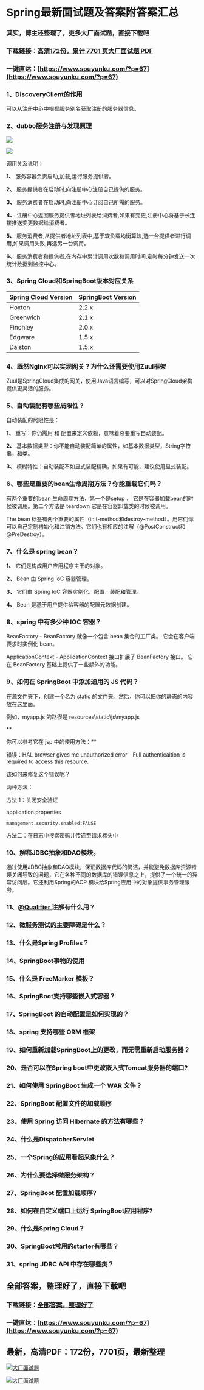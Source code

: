 # Spring最新面试题及答案附答案汇总

### 其实，博主还整理了，更多大厂面试题，直接下载吧

### 下载链接：[高清172份，累计 7701 页大厂面试题  PDF](https://www.souyunku.com/?p=67)

### 一键直达：[https://www.souyunku.com/?p=67](https://www.souyunku.com/?p=67)



### 1、DiscoveryClient的作用

可以从注册中心中根据服务别名获取注册的服务器信息。


### 2、dubbo服务注册与发现原理

![](https://gitee.com/souyunkutech/souyunku-home/raw/master/images/souyunku-web/2020/5/2/01/44/45_5.png#alt=45%5C_5.png)

![](https://gitee.com/souyunkutech/souyunku-home/raw/master/images/souyunku-web/2020/5/2/01/44/45_6.png#alt=45%5C_6.png)

调⽤关系说明：

**1、** 服务容器负责启动,加载,运⾏服务提供者。

**2、** 服务提供者在启动时,向注册中⼼注册⾃⼰提供的服务。

**3、** 服务消费者在启动时,向注册中⼼订阅⾃⼰所需的服务。

**4、** 注册中⼼返回服务提供者地址列表给消费者,如果有变更,注册中⼼将基于⻓连接推送变更数据给消费者。

**5、** 服务消费者,从提供者地址列表中,基于软负载均衡算法,选⼀台提供者进⾏调⽤,如果调⽤失败,再选另⼀台调⽤。

**6、** 服务消费者和提供者,在内存中累计调⽤次数和调⽤时间,定时每分钟发送⼀次统计数据到监控中⼼。


### 3、Spring Cloud和SpringBoot版本对应关系
| Spring Cloud Version | SpringBoot Version |
| --- | --- |
| Hoxton | 2.2.x |
| Greenwich | 2.1.x |
| Finchley | 2.0.x |
| Edgware | 1.5.x |
| Dalston | 1.5.x |



### 4、既然Nginx可以实现网关？为什么还需要使用Zuul框架

Zuul是SpringCloud集成的网关，使用Java语言编写，可以对SpringCloud架构提供更灵活的服务。


### 5、自动装配有哪些局限性 ?

自动装配的局限性是：

**1、** 重写：你仍需用 和  配置来定义依赖，意味着总要重写自动装配。

**2、** 基本数据类型：你不能自动装配简单的属性，如基本数据类型，String字符串，和类。

**3、** 模糊特性：自动装配不如显式装配精确，如果有可能，建议使用显式装配。


### 6、哪些是重要的bean生命周期方法？你能重载它们吗？

有两个重要的bean 生命周期方法，第一个是setup ， 它是在容器加载bean的时候被调用。第二个方法是 teardown 它是在容器卸载类的时候被调用。

The bean 标签有两个重要的属性（init-method和destroy-method）。用它们你可以自己定制初始化和注销方法。它们也有相应的注解（@PostConstruct和@PreDestroy）。


### 7、什么是 spring bean？

**1、** 它们是构成用户应用程序主干的对象。

**2、** Bean 由 Spring IoC 容器管理。

**3、** 它们由 Spring IoC 容器实例化，配置，装配和管理。

**4、** Bean 是基于用户提供给容器的配置元数据创建。


### 8、spring 中有多少种 IOC 容器？

BeanFactory - BeanFactory 就像一个包含 bean 集合的工厂类。 它会在客户端要求时实例化 bean。

ApplicationContext - ApplicationContext 接口扩展了 BeanFactory 接口。 它在 BeanFactory 基础上提供了一些额外的功能。


### 9、如何在 SpringBoot 中添加通用的 JS 代码？

在源文件夹下，创建一个名为 static 的文件夹。然后，你可以把你的静态的内容放在这里面。

例如，myapp.js 的路径是 resources\static\js\myapp.js

**

你可以参考它在 jsp 中的使用方法：**

错误：HAL browser gives me unauthorized error - Full authenticaition is required to access this resource.

该如何来修复这个错误呢？

两种方法：

方法 1：关闭安全验证

application.properties

```
management.security.enabled:FALSE
```

方法二：在日志中搜索密码并传递至请求标头中


### 10、解释JDBC抽象和DAO模块。

通过使用JDBC抽象和DAO模块，保证数据库代码的简洁，并能避免数据库资源错误关闭导致的问题，它在各种不同的数据库的错误信息之上，提供了一个统一的异常访问层。它还利用Spring的AOP 模块给Spring应用中的对象提供事务管理服务。


### 11、[@Qualifier ](/Qualifier ) 注解有什么用？
### 12、微服务测试的主要障碍是什么？
### 13、什么是Spring Profiles？
### 14、SpringBoot事物的使用
### 15、什么是 FreeMarker 模板？
### 16、SpringBoot支持哪些嵌入式容器？
### 17、SpringBoot 的自动配置是如何实现的？
### 18、spring 支持哪些 ORM 框架
### 19、如何重新加载SpringBoot上的更改，而无需重新启动服务器？
### 20、是否可以在Spring boot中更改嵌入式Tomcat服务器的端口?
### 21、如何使用 SpringBoot 生成一个 WAR 文件？
### 22、SpringBoot 配置文件的加载顺序
### 23、使用 Spring 访问 Hibernate 的方法有哪些？
### 24、什么是DispatcherServlet
### 25、一个Spring的应用看起来象什么？
### 26、为什么要选择微服务架构？
### 27、SpringBoot 配置加载顺序?
### 28、如何在自定义端口上运行 SpringBoot应用程序?
### 29、什么是Spring Cloud？
### 30、SpringBoot常用的starter有哪些？
### 31、spring JDBC API 中存在哪些类？




## 全部答案，整理好了，直接下载吧

### 下载链接：[全部答案，整理好了](https://www.souyunku.com/?p=67)

### 一键直达：[https://www.souyunku.com/?p=67](https://www.souyunku.com/?p=67)


## 最新，高清PDF：172份，7701页，最新整理

[![大厂面试题](https://www.souyunku.com/wp-content/uploads/weixin/mst.png "大厂面试题")](https://www.souyunku.com/wp-content/uploads/weixin/githup-weixin.png"大厂面试题")

[![大厂面试题](https://www.souyunku.com/wp-content/uploads/weixin/githup-weixin.png "架构师专栏")](https://www.souyunku.com/wp-content/uploads/weixin/githup-weixin.png "架构师专栏")
